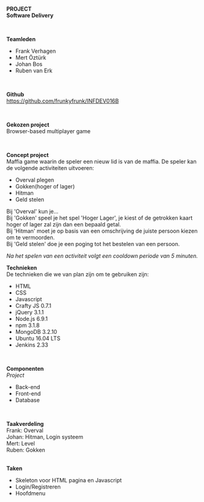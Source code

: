 <b>PROJECT</b>
<br />
<b>Software Delivery</b>

<br />

<b>Teamleden</b>
<ul>
<li>Frank Verhagen</li>
<li>Mert Öztürk</li>
<li>Johan Bos</li>
<li>Ruben van Erk</li>
</ul>

<br />

<b>Github</b>
<br />
https://github.com/frunkyfrunk/INFDEV016B

<br />

<b>Gekozen project</b>
<br />
Browser-based multiplayer game

<br />

<b>Concept project</b>
<br />
Maffia game waarin de speler een nieuw lid is van de maffia. De speler kan de volgende activiteiten uitvoeren:
<ul>
<li>Overval plegen</li>
<li>Gokken(hoger of lager)</li>
<li>Hitman</li>
<li>Geld stelen</li>
</ul>

Bij 'Overval' kun je...
<br />
Bij 'Gokken' speel je het spel 'Hoger Lager', je kiest of de getrokken kaart hoger of lager zal zijn dan een bepaald getal.
<br />
Bij 'Hitman' moet je op basis van een omschrijving de juiste persoon kiezen om te vermoorden.
<br />
Bij 'Geld stelen' doe je een poging tot het bestelen van een persoon.
<br />

<i>Na het spelen van een activiteit volgt een cooldown periode van 5 minuten.</i>

<b>Technieken</b>
<br>
De technieken die we van plan zijn om te gebruiken zijn:
<ul>
<li>HTML</li>
<li>CSS</li>
<li>Javascript</li>
<li>Crafty JS 0.7.1</li>
<li>jQuery 3.1.1</li>
<li>Node.js 6.9.1</li>
<li>npm 3.1.8</li>
<li>MongoDB 3.2.10</li>
<li>Ubuntu 16.04 LTS</li>
<li>Jenkins 2.33</li>
</ul>

<br />

<b>Componenten</b>
<br />
<i>Project</i>
<ul>
<li>Back-end</li>
<li>Front-end</li>
<li>Database</li>
</ul>

<br />

<b>Taakverdeling</b>
<br />
Frank:  Overval
<br />
Johan:  Hitman, Login systeem
<br />
Mert:   Level
<br />
Ruben:  Gokken
<br />

<br />
<b>Taken</b>
<ul>
<li>Skeleton voor HTML pagina en Javascript</li>
<li>Login/Registreren</li>
<li>Hoofdmenu</li>

</ul>

